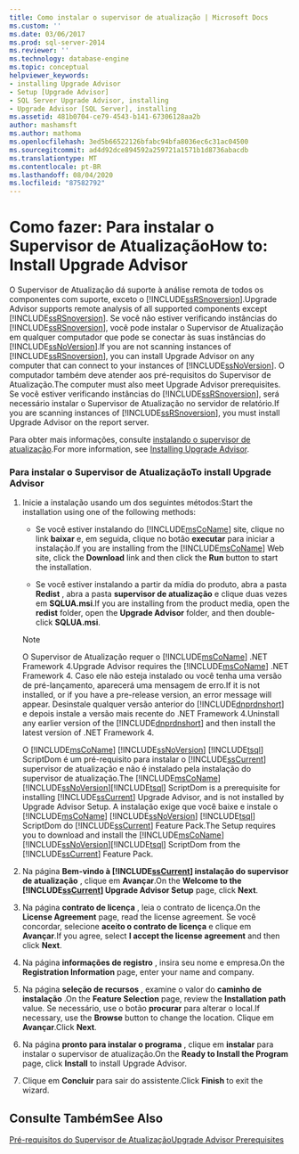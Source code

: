 ```yaml
---
title: Como instalar o supervisor de atualização | Microsoft Docs
ms.custom: ''
ms.date: 03/06/2017
ms.prod: sql-server-2014
ms.reviewer: ''
ms.technology: database-engine
ms.topic: conceptual
helpviewer_keywords:
- installing Upgrade Advisor
- Setup [Upgrade Advisor]
- SQL Server Upgrade Advisor, installing
- Upgrade Advisor [SQL Server], installing
ms.assetid: 481b0704-ce79-4543-b141-67306128aa2b
author: mashamsft
ms.author: mathoma
ms.openlocfilehash: 3ed5b66522126bfabc94bfa8036ec6c31ac04500
ms.sourcegitcommit: ad4d92dce894592a259721a1571b1d8736abacdb
ms.translationtype: MT
ms.contentlocale: pt-BR
ms.lasthandoff: 08/04/2020
ms.locfileid: "87582792"
---
```

# <a name="how-to-install-upgrade-advisor"></a><span data-ttu-id="4f3b1-102">Como fazer: Para instalar o Supervisor de Atualização</span><span class="sxs-lookup"><span data-stu-id="4f3b1-102">How to: Install Upgrade Advisor</span></span>
  <span data-ttu-id="4f3b1-103">O Supervisor de Atualização dá suporte à análise remota de todos os componentes com suporte, exceto o [!INCLUDE[ssRSnoversion](../../includes/ssrsnoversion-md.md)].</span><span class="sxs-lookup"><span data-stu-id="4f3b1-103">Upgrade Advisor supports remote analysis of all supported components except [!INCLUDE[ssRSnoversion](../../includes/ssrsnoversion-md.md)].</span></span> <span data-ttu-id="4f3b1-104">Se você não estiver verificando instâncias do [!INCLUDE[ssRSnoversion](../../includes/ssrsnoversion-md.md)], você pode instalar o Supervisor de Atualização em qualquer computador que pode se conectar às suas instâncias do [!INCLUDE[ssNoVersion](../../includes/ssnoversion-md.md)].</span><span class="sxs-lookup"><span data-stu-id="4f3b1-104">If you are not scanning instances of [!INCLUDE[ssRSnoversion](../../includes/ssrsnoversion-md.md)], you can install Upgrade Advisor on any computer that can connect to your instances of [!INCLUDE[ssNoVersion](../../includes/ssnoversion-md.md)].</span></span> <span data-ttu-id="4f3b1-105">O computador também deve atender aos pré-requisitos do Supervisor de Atualização.</span><span class="sxs-lookup"><span data-stu-id="4f3b1-105">The computer must also meet Upgrade Advisor prerequisites.</span></span> <span data-ttu-id="4f3b1-106">Se você estiver verificando instâncias do [!INCLUDE[ssRSnoversion](../../includes/ssrsnoversion-md.md)], será necessário instalar o Supervisor de Atualização no servidor de relatório.</span><span class="sxs-lookup"><span data-stu-id="4f3b1-106">If you are scanning instances of [!INCLUDE[ssRSnoversion](../../includes/ssrsnoversion-md.md)], you must install Upgrade Advisor on the report server.</span></span>  
  
 <span data-ttu-id="4f3b1-107">Para obter mais informações, consulte [instalando o supervisor de atualização](../../../2014/sql-server/install/installing-upgrade-advisor.md).</span><span class="sxs-lookup"><span data-stu-id="4f3b1-107">For more information, see [Installing Upgrade Advisor](../../../2014/sql-server/install/installing-upgrade-advisor.md).</span></span>  
  
### <a name="to-install-upgrade-advisor"></a><span data-ttu-id="4f3b1-108">Para instalar o Supervisor de Atualização</span><span class="sxs-lookup"><span data-stu-id="4f3b1-108">To install Upgrade Advisor</span></span>  
  
1.  <span data-ttu-id="4f3b1-109">Inicie a instalação usando um dos seguintes métodos:</span><span class="sxs-lookup"><span data-stu-id="4f3b1-109">Start the installation using one of the following methods:</span></span>  
  
    -   <span data-ttu-id="4f3b1-110">Se você estiver instalando do [!INCLUDE[msCoName](../../includes/msconame-md.md)] site, clique no link **baixar** e, em seguida, clique no botão **executar** para iniciar a instalação.</span><span class="sxs-lookup"><span data-stu-id="4f3b1-110">If you are installing from the [!INCLUDE[msCoName](../../includes/msconame-md.md)] Web site, click the **Download** link and then click the **Run** button to start the installation.</span></span>  
  
    -   <span data-ttu-id="4f3b1-111">Se você estiver instalando a partir da mídia do produto, abra a pasta **Redist** , abra a pasta **supervisor de atualização** e clique duas vezes em **SQLUA.msi**.</span><span class="sxs-lookup"><span data-stu-id="4f3b1-111">If you are installing from the product media, open the **redist** folder, open the **Upgrade Advisor** folder, and then double-click **SQLUA.msi**.</span></span>  
  
    > [!NOTE]  
    >  <span data-ttu-id="4f3b1-112">O Supervisor de Atualização requer o [!INCLUDE[msCoName](../../includes/msconame-md.md)] .NET Framework 4.</span><span class="sxs-lookup"><span data-stu-id="4f3b1-112">Upgrade Advisor requires the [!INCLUDE[msCoName](../../includes/msconame-md.md)] .NET Framework 4.</span></span> <span data-ttu-id="4f3b1-113">Caso ele não esteja instalado ou você tenha uma versão de pré-lançamento, aparecerá uma mensagem de erro.</span><span class="sxs-lookup"><span data-stu-id="4f3b1-113">If it is not installed, or if you have a pre-release version, an error message will appear.</span></span> <span data-ttu-id="4f3b1-114">Desinstale qualquer versão anterior do [!INCLUDE[dnprdnshort](../../includes/dnprdnshort-md.md)] e depois instale a versão mais recente do .NET Framework 4.</span><span class="sxs-lookup"><span data-stu-id="4f3b1-114">Uninstall any earlier version of the [!INCLUDE[dnprdnshort](../../includes/dnprdnshort-md.md)] and then install the latest version of .NET Framework 4.</span></span>  
    >   
    >  <span data-ttu-id="4f3b1-115">O [!INCLUDE[msCoName](../../includes/msconame-md.md)] [!INCLUDE[ssNoVersion](../../includes/ssnoversion-md.md)] [!INCLUDE[tsql](../../includes/tsql-md.md)] ScriptDom é um pré-requisito para instalar o [!INCLUDE[ssCurrent](../../includes/sscurrent-md.md)] supervisor de atualização e não é instalado pela instalação do supervisor de atualização.</span><span class="sxs-lookup"><span data-stu-id="4f3b1-115">The [!INCLUDE[msCoName](../../includes/msconame-md.md)][!INCLUDE[ssNoVersion](../../includes/ssnoversion-md.md)][!INCLUDE[tsql](../../includes/tsql-md.md)] ScriptDom is a prerequisite for installing [!INCLUDE[ssCurrent](../../includes/sscurrent-md.md)] Upgrade Advisor, and is not installed by Upgrade Advisor Setup.</span></span> <span data-ttu-id="4f3b1-116">A instalação exige que você baixe e instale o [!INCLUDE[msCoName](../../includes/msconame-md.md)] [!INCLUDE[ssNoVersion](../../includes/ssnoversion-md.md)] [!INCLUDE[tsql](../../includes/tsql-md.md)] ScriptDom do [!INCLUDE[ssCurrent](../../includes/sscurrent-md.md)] Feature Pack.</span><span class="sxs-lookup"><span data-stu-id="4f3b1-116">The Setup requires you to download and install the [!INCLUDE[msCoName](../../includes/msconame-md.md)][!INCLUDE[ssNoVersion](../../includes/ssnoversion-md.md)][!INCLUDE[tsql](../../includes/tsql-md.md)] ScriptDom from the [!INCLUDE[ssCurrent](../../includes/sscurrent-md.md)] Feature Pack.</span></span>  
  
2.  <span data-ttu-id="4f3b1-117">Na página **Bem-vindo à [!INCLUDE[ssCurrent](../../includes/sscurrent-md.md)] instalação do supervisor de atualização** , clique em **Avançar**.</span><span class="sxs-lookup"><span data-stu-id="4f3b1-117">On the **Welcome to the [!INCLUDE[ssCurrent](../../includes/sscurrent-md.md)] Upgrade Advisor Setup** page, click **Next**.</span></span>  
  
3.  <span data-ttu-id="4f3b1-118">Na página **contrato de licença** , leia o contrato de licença.</span><span class="sxs-lookup"><span data-stu-id="4f3b1-118">On the **License Agreement** page, read the license agreement.</span></span> <span data-ttu-id="4f3b1-119">Se você concordar, selecione **aceito o contrato de licença** e clique em **Avançar**.</span><span class="sxs-lookup"><span data-stu-id="4f3b1-119">If you agree, select **I accept the license agreement** and then click **Next**.</span></span>  
  
4.  <span data-ttu-id="4f3b1-120">Na página **informações de registro** , insira seu nome e empresa.</span><span class="sxs-lookup"><span data-stu-id="4f3b1-120">On the **Registration Information** page, enter your name and company.</span></span>  
  
5.  <span data-ttu-id="4f3b1-121">Na página **seleção de recursos** , examine o valor do **caminho de instalação** .</span><span class="sxs-lookup"><span data-stu-id="4f3b1-121">On the **Feature Selection** page, review the **Installation path** value.</span></span> <span data-ttu-id="4f3b1-122">Se necessário, use o botão **procurar** para alterar o local.</span><span class="sxs-lookup"><span data-stu-id="4f3b1-122">If necessary, use the **Browse** button to change the location.</span></span> <span data-ttu-id="4f3b1-123">Clique em **Avançar**.</span><span class="sxs-lookup"><span data-stu-id="4f3b1-123">Click **Next**.</span></span>  
  
6.  <span data-ttu-id="4f3b1-124">Na página **pronto para instalar o programa** , clique em **instalar** para instalar o supervisor de atualização.</span><span class="sxs-lookup"><span data-stu-id="4f3b1-124">On the **Ready to Install the Program** page, click **Install** to install Upgrade Advisor.</span></span>  
  
7.  <span data-ttu-id="4f3b1-125">Clique em **Concluir** para sair do assistente.</span><span class="sxs-lookup"><span data-stu-id="4f3b1-125">Click **Finish** to exit the wizard.</span></span>  
  
## <a name="see-also"></a><span data-ttu-id="4f3b1-126">Consulte Também</span><span class="sxs-lookup"><span data-stu-id="4f3b1-126">See Also</span></span>  
 [<span data-ttu-id="4f3b1-127">Pré-requisitos do Supervisor de Atualização</span><span class="sxs-lookup"><span data-stu-id="4f3b1-127">Upgrade Advisor Prerequisites</span></span>](../../../2014/sql-server/install/upgrade-advisor-prerequisites.md)  
  
  
